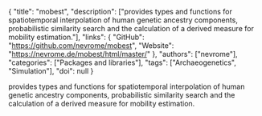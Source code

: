 {
  "title": "mobest",
  "description": ["provides types and functions for spatiotemporal interpolation of human genetic ancestry components, probabilistic similarity search and the calculation of a derived measure for mobility estimation."],
  "links": {
    "GitHub": "https://github.com/nevrome/mobest",
    "Website": "https://nevrome.de/mobest/html/master/"
  },
  "authors": ["nevrome"],
  "categories": ["Packages and libraries"],
  "tags": ["Archaeogenetics", "Simulation"],
  "doi": null
}

<!-- Generated by csv2md.R – do not edit by hand -->

provides types and functions for spatiotemporal interpolation of human genetic ancestry components, probabilistic similarity search and the calculation of a derived measure for mobility estimation.